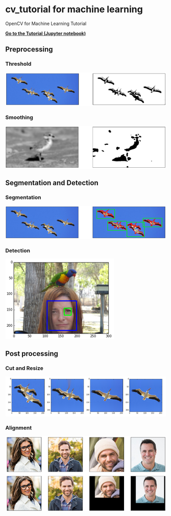 # cv_tutorial for machine learning

OpenCV for Machine Learning Tutorial

**[Go to the Tutorial (Jupyter notebook)](https://github.com/icoxfog417/cv_tutorial/blob/master/for_machinelearning/OpenCVforMachineLearning.ipynb)**

## Preprocessing

### Threshold

![threshold](./doc/threshold.PNG)

### Smoothing

![smoothing](./doc/smoothing.PNG)

## Segmentation and Detection

### Segmentation

![segmentation](./doc/segmentation.PNG)

### Detection

![detection](./doc/detection.PNG)

## Post processing

### Cut and Resize

![cut_and_resize](./doc/cut_and_resize.PNG)

### Alignment

![alignment](./doc/alignment.PNG)
